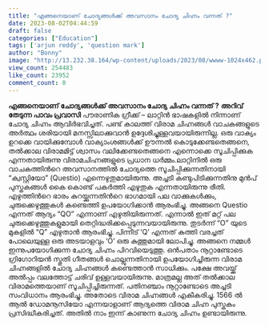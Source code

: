 ```yaml
---
title: "എങ്ങനെയാണ് ചോദ്യങ്ങൾക്ക് അവസാനം ചോദ്യ ചിഹ്നം വന്നത് ?"
date: 2023-08-02T04:44:59
draft: false
categories: ["Education"]
tags: ['arjun reddy', 'question mark']
author: "Bonny"
image: "http://13.232.38.164/wp-content/uploads/2023/08/wwww-1024x462.png"
view_count: 254483
like_count: 23952
comment_count: 0
---
```


**എങ്ങനെയാണ് ചോദ്യങ്ങൾക്ക് അവസാനം ചോദ്യ ചിഹ്നം വന്നത് ?** **അറിവ് തേടുന്ന പാവം പ്രവാസി** പൗരാണിക ഗ്രീക്ക് – ലാറ്റിൻ ഭാഷകളിൽ നിന്നാണ് ചോദ്യ ചിഹ്നം ആവിർഭവിച്ചത്. പണ്ട് കാലത്ത് വിരാമ ചിഹ്നങ്ങൾ വാചകങ്ങളുടെ അർത്ഥം ശരിയായി മനസ്സിലാക്കുവാൻ ഉദ്ദേശിച്ചുള്ളവയായിരുന്നില്ല. ഒരു വാക്യം ഉറക്കെ വായിക്കുമ്പോൾ വാക്യാംശങ്ങൾക്ക് ഊന്നൽ കൊടുക്കേണ്ടതെങ്ങനെ, തൽക്കാല വിരാമമിട്ട് ശ്വാസം വലിക്കേണ്ടതെങ്ങനെ എന്നൊക്കെ സൂചിപ്പിക്കുക എന്നതായിരുന്നു വിരാമചിഹ്നങ്ങളുടെ പ്രധാന ധർമ്മം.ലാറ്റിനിൽ ഒരു വാചകത്തിന്‍റെ അവസാനത്തില്‍ ചോദ്യത്തെ സൂചിപ്പിക്കുന്നതിനായി “ക്വസ്റ്റിയോ” (Questio) എന്നെഴുതുമായിരുന്നു. [](https://cdn.boolokam.com/articles/2023/08/wwww.png)അച്ചടി കണ്ടുപിടിക്കുന്നതിനു മുന്‍പ് പുസ്തകങ്ങള്‍ കൈ കൊണ്ട് പകര്‍ത്തി എഴുതുക എന്നതായിരുന്നു രീതി. എഴുത്തിന്‍റെ ഭാരം കുറയ്ക്കുന്നതിന്‍റെ ഭാഗമായി പല വാക്കുകള്‍ക്കും, ചുരുക്കെഴുത്തുകള്‍ കണ്ടെത്തി ഉപയോഗിക്കാന്‍ ആരംഭിച്ചു. അങ്ങനെ Questio എന്നത് ആദ്യം “QO” എന്നാണ് എഴുതിയിരുന്നത്. എന്നാല്‍ ഇത് മറ്റ് പല ചുരുക്കെഴുത്തുകളുമായി തെറ്റിദ്ധരിക്കപ്പെടുന്നവയായിരുന്നു. തുടര്‍ന്ന് “O” യുടെ മുകളില്‍ “Q” എഴുതാന്‍ ആരംഭിച്ചു. പിന്നീട് ‘Q’ എന്നത് കുത്തി വരച്ചത് പോലെയുള്ള ഒരു അടയാളവും ‘O’ ഒരു കുത്തുമായി ലോപിച്ചു. അങ്ങനെ നമ്മള്‍ ഇന്നുപയോഗിക്കുന്ന ചോദ്യ ചിഹ്നം പിറവിയെടുത്തു. ഒന്‍പതാം നൂറ്റാണ്ടോടെ ഗ്രിഗോറിയന്‍ സ്തുതി ഗീതങ്ങള്‍ ചൊല്ലുന്നതിനായി ഉപയോഗിച്ചിരുന്ന വിരാമ ചിഹ്നങ്ങളില്‍ ചോദ്യ ചിഹ്നങ്ങള്‍ കണ്ടെത്താന്‍ സാധിക്കും. പക്ഷേ അവയ്ക്ക് അല്‍പ്പം വലത്തോട്ട് ചരിവ് ഉള്ളവയായിരുന്നു. മാത്രമല്ല അത് തല്‍ക്കാല വിരാമത്തെയാണ് സൂചിപ്പിച്ചിരുന്നത്. പതിനഞ്ചാം നൂറ്റാണ്ടോടെ അച്ചടി സംവിധാനം ആരംഭിച്ചു. അതോടെ വിരാമ ചിഹ്നങ്ങള്‍ എകീകരിച്ചു. 1566 ല്‍ ആല്‍ ഡോമനൂസിയോ എന്നയാളാണ് ആദ്യത്തെ വിരാമ ചിഹ്ന പുസ്തകം പ്രസിദ്ധീകരിച്ചത്. അതില്‍ നാം ഇന്ന് കാണുന്ന ചോദ്യ ചിഹ്നം ഉണ്ടായിരുന്നു.
